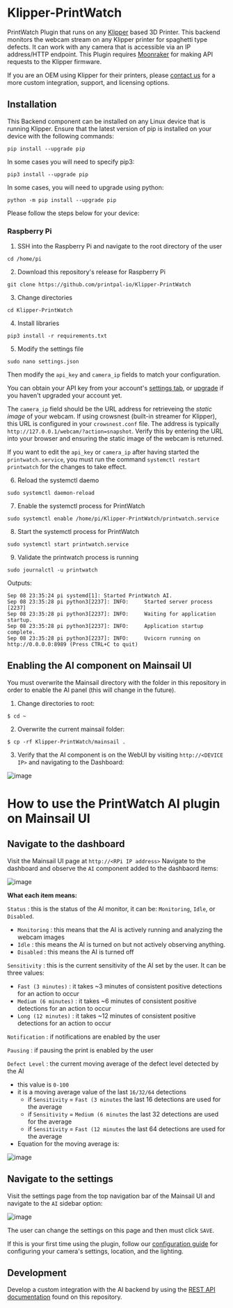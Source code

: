 # Klipper-PrintWatch
PrintWatch Plugin that runs on any [Klipper](https://github.com/Klipper3d/klipper) based 3D Printer. This backend monitors the webcam stream on any Klipper printer for spaghetti type defects. It can work with any camera that is accessible via an IP address/HTTP endpoint. This Plugin requires [Moonraker](https://github.com/Arksine/moonraker) for making API requests to the Klipper firmware.

If you are an OEM using Klipper for their printers, please [contact us](https://printpal.io/contact/) for a more custom integration, support, and licensing options.

## Installation
This Backend component can be installed on any Linux device that is running Klipper. Ensure that the latest version of pip is installed on your device with the following commands:
```
pip install --upgrade pip
```

In some cases you will need to specify pip3:
```
pip3 install --upgrade pip
```

In some cases, you will need to upgrade using python:
```
python -m pip install --upgrade pip
```

Please follow the steps below for your device:

### Raspberry Pi
1. SSH into the Raspberry Pi and navigate to the root directory of the user
```
cd /home/pi
```
2. Download this repository's release for Raspberry Pi
```
git clone https://github.com/printpal-io/Klipper-PrintWatch
```
3. Change directories
```
cd Klipper-PrintWatch
```
4. Install libraries
```
pip3 install -r requirements.txt
```
5. Modify the settings file
```
sudo nano settings.json
```
Then modify the `api_key` and `camera_ip` fields to match your configuration.

You can obtain your API key from your account's [settings tab](https://app.printpal.io), or [upgrade](https://printpal.io/standard-checkout/) if you haven't upgraded your account yet. 

The `camera_ip` field should be the URL address for retrieveing the _static image_ of your webcam. If using crowsnest (built-in streamer for Klipper), this URL is configured in your `crowsnest.conf` file. The address is typically `http://127.0.0.1/webcam/?action=snapshot`. Verify this by entering the URL into your browser and ensuring the static image of the webcam is returned.

If you want to edit the `api_key` or `camera_ip` after having started the `printwatch.service`, you must run the command `systemctl restart printwatch` for the changes to take effect.

6. Reload the systemctl daemo
```
sudo systemctl daemon-reload
```
7. Enable the systemctl process for PrintWatch
```
sudo systemctl enable /home/pi/Klipper-PrintWatch/printwatch.service
```
8. Start the systemctl process for PrintWatch
```
sudo systemctl start printwatch.service
```
9. Validate the printwatch process is running
```
sudo journalctl -u printwatch
```
Outputs:
```
Sep 08 23:35:24 pi systemd[1]: Started PrintWatch AI.
Sep 08 23:35:28 pi python3[2237]: INFO:     Started server process [2237]
Sep 08 23:35:28 pi python3[2237]: INFO:     Waiting for application startup.
Sep 08 23:35:28 pi python3[2237]: INFO:     Application startup complete.
Sep 08 23:35:28 pi python3[2237]: INFO:     Uvicorn running on http://0.0.0.0:8989 (Press CTRL+C to quit)
```

## Enabling the AI component on Mainsail UI

You must overwrite the Mainsail directory with the folder in this repository in order to enable the AI panel (this will change in the future).

1. Change directories to root:
```
$ cd ~
```
2. Overwrite the current mainsail folder:
```
$ cp -rf Klipper-PrintWatch/mainsail .
```
3. Verify that the AI component is on the WebUI by visiting `http://<DEVICE IP>` and navigating to the Dashboard:

![image](https://github.com/printpal-io/Klipper-PrintWatch/assets/95444610/7a273fce-f842-464c-8a20-ace9150d5c11)



# How to use the PrintWatch AI plugin on Mainsail UI

## Navigate to the dashboard

Visit the Mainsail UI page at `http://<RPi IP address>`
Navigate to the dashboard and observe the `AI` component added to the dashbaord items:

![image](https://github.com/printpal-io/MATTERSHAPER_BUILD/assets/95444610/bd2251f2-5283-4cee-990a-be9e22b4f27d)

**What each item means:**

`Status` : this is the status of the AI monitor, it can be: `Monitoring`, `Idle`, or `Disabled`.
  - `Monitoring` : this means that the AI is actively running and analyzing the webcam images
  - `Idle` : this means the AI is turned on but not actively observing anything.
  - `Disabled` : this means the AI is turned off

`Sensitivity` : this is the current sensitivity of the AI set by the user.  It can be three values:
  - `Fast (3 minutes)` : it takes ~3 minutes of consistent positive detections for an action to occur
  - `Medium (6 minutes)` : it takes ~6 minutes of consistent positive detections for an action to occur
  - `Long (12 minutes)` : it takes ~12 minutes of consistent positive detections for an action to occur

`Notification` : if notifications are enabled by the user

`Pausing` : if pausing the print is enabled by the user

`Defect Level` : the current moving average of the defect level detected by the AI
  - this value is `0-100`
  - it is a moving average value of the last `16/32/64` detections
    - if `Sensitivity` = `Fast (3 minutes` the last 16 detections are used for the average
    - if `Sensitivity` = `Medium (6 minutes` the last 32 detections are used for the average
    - if `Sensitivity` = `Fast (12 minutes` the last 64 detections are used for the average
  - Equation for the moving average is:
    
![image](https://github.com/printpal-io/MATTERSHAPER_BUILD/assets/95444610/71c81249-24a7-4a2a-9ce8-55b52d0b47e7)

## Navigate to the settings
Visit the settings page from the top navigation bar of the Mainsail UI and navigate to the `AI` sidebar option:

![image](https://github.com/printpal-io/MATTERSHAPER_BUILD/assets/95444610/7900e481-477e-48a9-a4a9-d232eb88548e)

The user can change the settings on this page and then must click `SAVE`.

If this is your first time using the plugin, follow our [configuration guide](https://docs.printpal.io/hardware-configuration/HARDWARE_CONFIGURATION_GUIDE/) for configuring your camera's settings, location, and the lighting.

## Development
Develop a custom integration with the AI backend by using the [REST API documentation](https://github.com/printpal-io/PrintWatchAI_Backend/wiki/REST-API) found on this repository.
